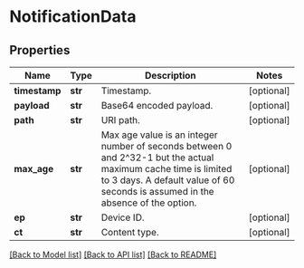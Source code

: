# NotificationData

## Properties
Name | Type | Description | Notes
------------ | ------------- | ------------- | -------------
**timestamp** | **str** | Timestamp. | [optional] 
**payload** | **str** | Base64 encoded payload. | [optional] 
**path** | **str** | URI path. | [optional] 
**max_age** | **str** | Max age value is an integer number of seconds between 0 and 2^32-1 but the actual maximum cache time is limited to 3 days. A default value of 60 seconds is assumed in the absence of the option.  | [optional] 
**ep** | **str** | Device ID. | [optional] 
**ct** | **str** | Content type. | [optional] 

[[Back to Model list]](../README.md#documentation-for-models) [[Back to API list]](../README.md#documentation-for-api-endpoints) [[Back to README]](../README.md)



